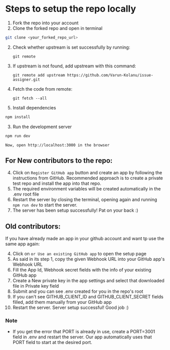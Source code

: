 # Steps to setup the repo locally

1. Fork the repo into your account
2. Clone the forked repo and open in terminal

```bash
git clone <your_forked_repo_url>
```

2. Check whether upstream is set successfully by running:

   ```
   git remote
   ```
3. If upstream is not found, add upstream with this command:

   ```
   git remote add upstream https://github.com/Varun-Kolanu/issue-assigner.git
   ```
4. Fetch the code from remote:

   ```
   git fetch --all
   ```
5. Install dependencies

```bash
npm install
```

3. Run the development server

```bash
npm run dev
```

    Now, open http://localhost:3000 in the browser

## For New contributors to the repo:

4. Click on `Register GitHub app` button and create an app by following the instructions from GitHub. Recommended approach is to create a private test repo and install the app into that repo.
5. The required environment variables will be created automatically in the .env root file
6. Restart the server by closing the terminal, opening again and running 	`npm run dev` to start the server.
7. The server has been setup successfully! Pat on your back :)

## Old contributors:

If you have already made an app in your github account and want tp use the same app again:

4. Click on `or Use an existing GitHub app` to open the setup page
5. As said in its step 1, copy the given Webhook URL into your GitHub app's Webhook URL
6. Fill the App Id, Webhook secret fields with the info of your existing GitHub app
7. Create a New private key in the app settings and select that downloaded file in Private key field
8. Submit and you can see .env created for you in the repo's root
9. If you can't see GITHUB_CLIENT_ID and GITHUB_CLIENT_SECRET fields filled, add them manually from your GitHub app
10. Restart the server. Server setup successful! Good job :)

### Note

- If you get the error that PORT is already in use, create a PORT=3001 field in .env and restart the server. Our app automatically uses that PORT field to start at the desired port.
